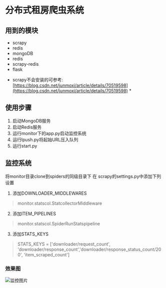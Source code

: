 # 分布式租房爬虫系统

## 用到的模块
- scrapy
- redis
- mongoDB
- redis
- scrapy-redis
- flask

* scrapy不会安装的可参考:[https://blog.csdn.net/junmoxi/article/details/70519598](https://blog.csdn.net/junmoxi/article/details/70519598) *

## 使用步骤

1. 启动MongoDB服务
2. 启动Redis服务
3. 运行monitor下的app.py启动监控系统
4. 运行lpush.py将起始URL压入队列
5. 运行start.py

## 监控系统

将monitor目录clone到spiders的同级目录下
在 scrapy的settings.py中添加下列设置
1. 添加DOWNLOADER_MIDDLEWARES
> monitor.statscol.StatcollectorMiddleware
2. 添加ITEM_PIPELINES
> monitor.statscol.SpiderRunStatspipeline
3. 添加STATS_KEYS
> STATS_KEYS = ['downloader/request_count', 'downloader/response_count','downloader/response_status_count/200', 'item_scraped_count']


### 效果图
![监控图片](https://github.com/pibigstar/scrapy-zufang/blob/master/监控.png)